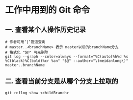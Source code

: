 # 工作中用到的 Git 命令

## 一. 查看某个人操作历史记录
```shell
# 作者可用‘|’管道查询
# master..<branchName> 表示 master以后的branchName分支
# 格式化 "$@" 可先删除
git log --graph --color=always --format="%C(auto)%h%d %s %C(black)%C(bold)%cr %an" "$@" --author="\(meidanlong\)" master..branchName
```


## 二. 查看当前分支是从哪个分支上拉取的
```shell
git reflog show <childBranch>
```
